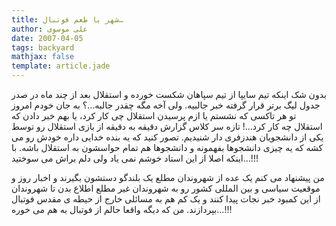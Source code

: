 ```yaml
---
title: شهر با طعم فوتبال…
author: علی موسوی
date: 2007-04-05
tags: backyard
mathjax: false
template: article.jade
---
```


بدون شک اینکه تیم سایپا از تیم سپاهان شکست خورده و استقلال بعد از چند ماه در صدر جدول لیگ برتر قرار گرفته خبر جالبیه. ولی آخه مگه چقدر جالبه…؟ به جان خودم امروز تو هر تاکسی که نشستم یا ازم پرسیدن استقلال چی کار کرد، یا بهم خبر دادن که استقلال چه کار کرد…! تازه سر کلاس گزارش دقیقه به دقیقه از بازی استقلال رو توسط یکی از دانشجویان هندزفری دار شنیدیم. تصور کنید که یه بنده خدایی داره خودش رو می کشه که یه چیزی دانشجوها بفهمونه و دانشجوها هم تمام حواسشون به استقلال باشه. با اینکه اصلا از این استاد خوشم نمی یاد ولی دلم براش می سوختید…!!!

من پیشنهاد می کنم یک عده از شهروندان مطلع یک بلندگو دستشون بگیرند و اخبار روز و موقعیت سیاسی و بین المللی کشور رو به شهروندان غیر مطلع اطلاع بدن تا شهروندان از این کمبود خبر نجات پیدا کنند و یک کم هم به مسائلی خارج از حیطه ی مقدس فوتبال بپردازند. من که دیگه واقعا حالم از فوتبال به هم می خوره…!!!
